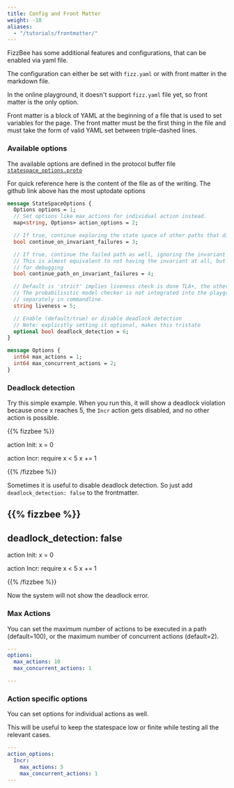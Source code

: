 ```yaml
---
title: Config and Front Matter
weight: -18
aliases:
  - "/tutorials/frontmatter/"
---
```


FizzBee has some additional features and configurations, that can be enabled via yaml file.

The configuration can either be set with `fizz.yaml` or with front matter in the markdown file.

In the online playground, it doesn't support `fizz.yaml` file yet, so front matter is the only option.

Front matter is a block of YAML at the beginning of a file that is used to set variables for the page. 
The front matter must be the first thing in the file and must take the form of valid YAML set between triple-dashed lines. 

### Available options
The available options are defined in the protocol buffer file [`statespace_options.proto`](https://github.com/fizzbee-io/fizzbee/blob/main/proto/statespace_options.proto) 

For quick reference here is the content of the file as of the writing. The github link above has the most uptodate options

```protobuf
message StateSpaceOptions {
  Options options = 1;
  // Set options like max_actions for individual action instead.
  map<string, Options> action_options = 2;

  // If true, continue exploring the state space of other paths that did not fail.
  bool continue_on_invariant_failures = 3;

  // If true, continue the failed path as well, ignoring the invariant failure.
  // This is almost equivalent to not having the invariant at all, but it can be useful
  // for debugging
  bool continue_path_on_invariant_failures = 4;

  // Default is 'strict' implies liveness check is done TLA+, the other options are 'probabilistic'
  // The probabilisitic model checker is not integrated into the playground but has to be run
  // separately in commandline.
  string liveness = 5;

  // Enable (default/true) or disable deadlock detection
  // Note: explicitly setting it optional, makes this tristate
  optional bool deadlock_detection = 6;
}

message Options {
  int64 max_actions = 1;
  int64 max_concurrent_actions = 2;
}
```

### Deadlock detection
Try this simple example. When you run this, it will show a deadlock violation because
once x reaches 5, the `Incr` action gets disabled, and no other action is possible.

{{% fizzbee %}}

action Init:
    x = 0

action Incr:
    require x < 5
    x += 1

{{% /fizzbee %}}

Sometimes it is useful to disable deadlock detection. So just add `deadlock_detection: false` to the frontmatter.

{{% fizzbee %}}
---
deadlock_detection: false
---

action Init:
    x = 0

action Incr:
    require x < 5
    x += 1

{{% /fizzbee %}}

Now the system will not show the deadlock error.

### Max Actions
You can set the maximum number of actions to be executed in a path (default=100),
or the maximum number of concurrent actions (default=2).

```yaml
---
options:
  max_actions: 10
  max_concurrent_actions: 1

---

```

### Action specific options

You can set options for individual actions as well.

This will be useful to keep the statespace low or finite while testing all the relevant cases.


```yaml
---
action_options:
  Incr:
    max_actions: 5
    max_concurrent_actions: 1
---
    
```

